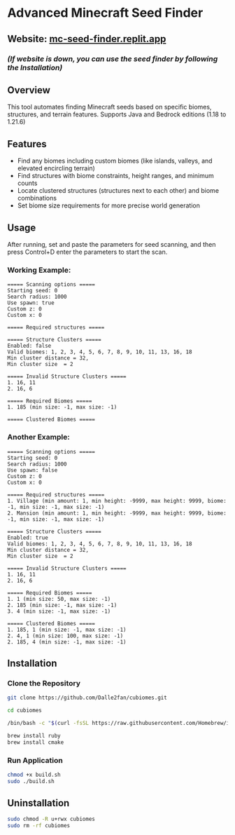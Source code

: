 # **Advanced Minecraft Seed Finder**  

## **Website:** [mc-seed-finder.replit.app](https://mc-seed-finder.replit.app/)  

### *(If website is down, you can use the seed finder by following the Installation)*

## **Overview**  
This tool automates finding Minecraft seeds based on specific biomes, structures, and terrain features. Supports Java and Bedrock editions (1.18 to 1.21.6)

## **Features**  
- Find any biomes including custom biomes (like islands, valleys, and elevated encircling terrain)
- Find structures with biome constraints, height ranges, and minimum counts  
- Locate clustered structures (structures next to each other) and biome combinations  
- Set biome size requirements for more precise world generation  

## **Usage**  
After running, set and paste the parameters for seed scanning, and then press Control+D enter the parameters to start the scan.

### **Working Example:**
```
===== Scanning options =====
Starting seed: 0
Search radius: 1000
Use spawn: true
Custom z: 0
Custom x: 0

===== Required structures =====

===== Structure Clusters =====
Enabled: false
Valid biomes: 1, 2, 3, 4, 5, 6, 7, 8, 9, 10, 11, 13, 16, 18
Min cluster distance = 32,
Min cluster size  = 2

===== Invalid Structure Clusters =====
1. 16, 11
2. 16, 6

===== Required Biomes =====
1. 185 (min size: -1, max size: -1)

===== Clustered Biomes =====
```
### **Another Example:**
```
===== Scanning options =====
Starting seed: 0
Search radius: 1000
Use spawn: false
Custom z: 0
Custom x: 0

===== Required structures =====
1. Village (min amount: 1, min height: -9999, max height: 9999, biome: -1, min size: -1, max size: -1)
2. Mansion (min amount: 1, min height: -9999, max height: 9999, biome: -1, min size: -1, max size: -1)

===== Structure Clusters =====
Enabled: true
Valid biomes: 1, 2, 3, 4, 5, 6, 7, 8, 9, 10, 11, 13, 16, 18
Min cluster distance = 32,
Min cluster size  = 2

===== Invalid Structure Clusters =====
1. 16, 11
2. 16, 6

===== Required Biomes =====
1. 1 (min size: 50, max size: -1)
2. 185 (min size: -1, max size: -1)
3. 4 (min size: -1, max size: -1)

===== Clustered Biomes =====
1. 185, 1 (min size: -1, max size: -1)
2. 4, 1 (min size: 100, max size: -1)
2. 185, 4 (min size: -1, max size: -1)
```

## **Installation**  

### **Clone the Repository**  
```bash
git clone https://github.com/Dalle2fan/cubiomes.git
```
```bash
cd cubiomes
```
```bash
/bin/bash -c "$(curl -fsSL https://raw.githubusercontent.com/Homebrew/install/HEAD/install.sh)"
```
```bash
brew install ruby
brew install cmake
```
### **Run Application**  
```bash
chmod +x build.sh
sudo ./build.sh
```

## **Uninstallation**
```bash
sudo chmod -R u+rwx cubiomes
sudo rm -rf cubiomes
```
